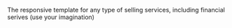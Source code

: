 The responsive template for any type of selling services, including financial serives (use your imagination)
